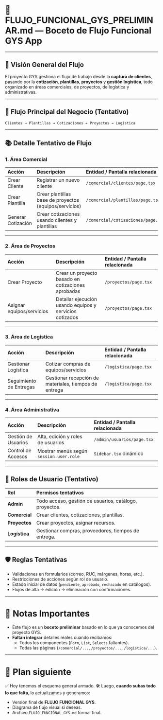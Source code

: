 # 📑 FLUJO_FUNCIONAL_GYS_PRELIMINAR.md — Boceto de Flujo Funcional GYS App

---

## 🧠 Visión General del Flujo

El proyecto GYS gestiona el flujo de trabajo desde la **captura de clientes**, pasando por la **cotización**, **plantillas**, **proyectos** y **gestión logística**, todo organizado en áreas comerciales, de proyectos, de logística y administrativas.

---

## 🔵 Flujo Principal del Negocio (Tentativo)

```plaintext
Clientes ➔ Plantillas ➔ Cotizaciones ➔ Proyectos ➔ Logística
```

---

## 📚 Detalle Tentativo de Flujo

### 1. Área Comercial

| Acción | Descripción | Entidad / Pantalla relacionada |
|:-------|:------------|:-------------------------------|
| Crear Cliente | Registrar un nuevo cliente | `/comercial/clientes/page.tsx` |
| Crear Plantilla | Crear plantillas base de proyectos (equipos/servicios) | `/comercial/plantillas/page.tsx` |
| Generar Cotización | Crear cotizaciones usando clientes y plantillas | `/comercial/cotizaciones/page.tsx` |

---

### 2. Área de Proyectos

| Acción | Descripción | Entidad / Pantalla relacionada |
|:-------|:------------|:-------------------------------|
| Crear Proyecto | Crear un proyecto basado en cotizaciones aprobadas | `/proyectos/page.tsx` |
| Asignar equipos/servicios | Detallar ejecución usando equipos y servicios cotizados | `/proyectos/page.tsx` |

---

### 3. Área de Logística

| Acción | Descripción | Entidad / Pantalla relacionada |
|:-------|:------------|:-------------------------------|
| Gestionar Logística | Cotizar compras de equipos/servicios | `/logistica/page.tsx` |
| Seguimiento de Entregas | Gestionar recepción de materiales, tiempos de entrega | `/logistica/page.tsx` |

---

### 4. Área Administrativa

| Acción | Descripción | Entidad / Pantalla relacionada |
|:-------|:------------|:-------------------------------|
| Gestión de Usuarios | Alta, edición y roles de usuarios | `/admin/usuarios/page.tsx` |
| Control de Accesos | Mostrar menús según `session.user.role` | `Sidebar.tsx` dinámico |

---

## 🔐 Roles de Usuario (Tentativo)

| Rol | Permisos tentativos |
|:----|:--------------------|
| **Admin** | Todo acceso, gestión de usuarios, catálogo, proyectos. |
| **Comercial** | Crear clientes, cotizaciones, plantillas. |
| **Proyectos** | Crear proyectos, asignar recursos. |
| **Logística** | Gestionar compras, proveedores, tiempos de entrega. |

---

## 🛡️ Reglas Tentativas

- Validaciones en formularios (correo, RUC, márgenes, horas, etc.).
- Restricciones de acciones según rol de usuario.
- Estado inicial de datos (`pendiente`, `aprobado`, `rechazado` en catálogos).
- Flujos de alta → edición → eliminación con confirmaciones.

---

# 📄 Notas Importantes

- Este flujo es un **boceto preliminar** basado en lo que ya conocemos del proyecto GYS.
- **Faltan integrar** detalles reales cuando recibamos:
  - Todos los componentes (`Form`, `List`, `Selects` faltantes).
  - Todas las páginas (`/comercial/...`, `/proyectos/...`, `/logistica/...`).

---

# 🚀 Plan siguiente

✅ Hoy tenemos el esquema general armado.
🛠️ Luego, **cuando subas todo lo que falta**, lo actualizamos y generamos:

- Versión final de **FLUJO FUNCIONAL GYS**.
- Diagrama de flujo visual si deseas.
- Archivo `FLUJO_FUNCIONAL_GYS.md` formal final.

